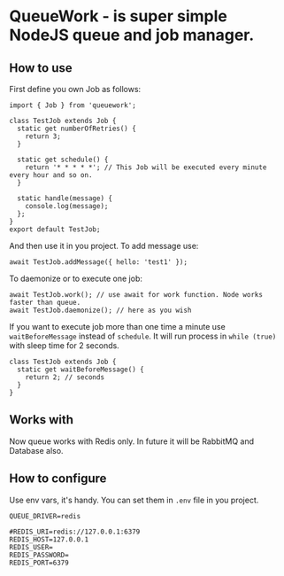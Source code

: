 # QueueWork - is super simple NodeJS queue and job manager.

## How to use
First define you own Job as follows:
```
import { Job } from 'queuework';

class TestJob extends Job {
  static get numberOfRetries() {
    return 3;
  }
  
  static get schedule() {
    return '* * * * *'; // This Job will be executed every minute every hour and so on.
  }
  
  static handle(message) {
    console.log(message);
  };
}
export default TestJob;
```

And then use it in you project. To add message use:
```
await TestJob.addMessage({ hello: 'test1' });
```

To daemonize or to execute one job:
```
await TestJob.work(); // use await for work function. Node works faster than queue.
await TestJob.daemonize(); // here as you wish
```

If you want to execute job more than one time a minute use `waitBeforeMessage` instead of `schedule`.
It will run process in `while (true)` with sleep time for 2 seconds.
```
class TestJob extends Job {
  static get waitBeforeMessage() {
    return 2; // seconds
  }
}
```

## Works with
Now queue works with Redis only. In future it will be RabbitMQ and Database also.

## How to configure
Use env vars, it's handy. You can set them in `.env` file in you project.

```
QUEUE_DRIVER=redis

#REDIS_URI=redis://127.0.0.1:6379
REDIS_HOST=127.0.0.1
REDIS_USER=
REDIS_PASSWORD=
REDIS_PORT=6379
```